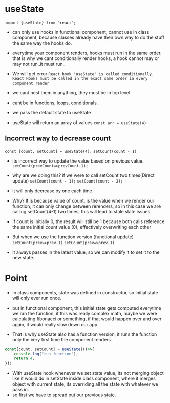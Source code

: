 # useState
`import {useState} from "react";`

- can only use hooks in functional component, cannot use in class component, because classes already have their own way to do the stuff the same way the hooks do.

- everytime your component renders, hooks must run in the same order. that is why we cant conditionally render hooks, a hook cannot may or may not run..it must run..
- We will get error `React hook "useState" is called conditionally. React Hooks must be called in the exact same order in every component render`

- we cant nest them in anything, they must be in top level
- cant be in functions, loops, conditionals.

- we pass the default state to useState
- useState will return an array of values
`const arr = useState(4)`


## Incorrect way to decrease count
`const [count, setCount] = useState(4);`
`setCount(count - 1)`

- its incorrect way to update the value based on previous value.
`setCount(prevCount=>prevCount-1);`

- why are we doing this?
if we were to call setCount two times(Direct update)
`setCount(count - 1);`
`setCount(count - 2);`

- it will only decrease by one each time

- Why? It is because value of count, is the value when we render our function, it can only change between rerenders, so in this case we are calling setCount(4-1) two times, this will lead to stale state issues.
- If count is initially 0, the result will still be 1 because both calls reference the same initial count value (0), effectively overwriting each other
- But when we use the function version (functional update)
`setCount(prev=>prev-1)`
`setCount(prev=>prev-1)`
- it always passes in the latest value, so we can modify it to set it to the new state.


# Point
- In class components, state was defined in constructor, so initial state will only ever run once.
- but in functional component, this initial state gets computed everytime we ran the function, if this was really complex math, maybe we were calculating fibonacci or something, if that would happen over and over again, it would really slow down our app.

- That is why useState also has a function version, it runs the function only the very first time the component renders
```javascript
const[count, setCount] = useState(()=>{
    console.log("run function");
    return 4;
});
```

- With useState hook whenever we set state value, its not merging object like it would do in setState inside class component, where it merges object with current state, its overriding all the state with whatever we pass in.
- so first we have to spread out our previous state. 